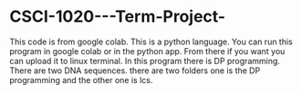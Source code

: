 # CSCI-1020---Term-Project-

This code is from google colab. This is a python language. You can run this program in google colab or in the python app. From there if you want you can upload it to linux terminal. In this program there is DP programming. There are two DNA sequences. there are two folders one is the DP programming and the other one is lcs. 
